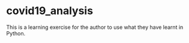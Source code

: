 # covid19_analysis
This is a learning exercise for the author to use what they have learnt in Python.
